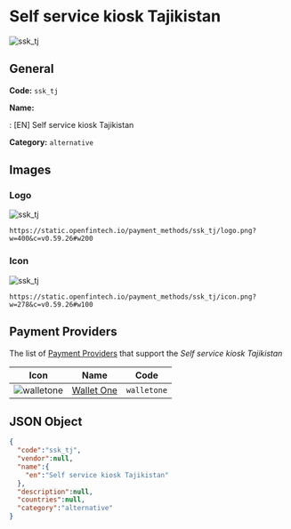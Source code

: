 
# Self service kiosk Tajikistan 
![ssk_tj](https://static.openfintech.io/payment_methods/ssk_tj/logo.png?w=400&c=v0.59.26#w200)  

## General 
**Code:** `ssk_tj` 
 
**Name:** 
 
:	[EN] Self service kiosk Tajikistan 
 
**Category:** `alternative` 
 

## Images 

### Logo 
![ssk_tj](https://static.openfintech.io/payment_methods/ssk_tj/logo.png?w=400&c=v0.59.26#w200)  

```
https://static.openfintech.io/payment_methods/ssk_tj/logo.png?w=400&c=v0.59.26#w200
```  

### Icon 
![ssk_tj](https://static.openfintech.io/payment_methods/ssk_tj/icon.png?w=278&c=v0.59.26#w100)  

```
https://static.openfintech.io/payment_methods/ssk_tj/icon.png?w=278&c=v0.59.26#w100
```  

## Payment Providers 
 
The list of [Payment Providers](/providers) that support the _Self service kiosk Tajikistan_ 

|Icon|Name|Code| 
|:---:|:---:|:---:| 
|![walletone](https://static.openfintech.io/payment_providers/walletone/icon.svg?w=278&c=v0.59.26#w100) |[Wallet One](/payment-providers/walletone)|`walletone`| 
 

## JSON Object 

```json
{
  "code":"ssk_tj",
  "vendor":null,
  "name":{
    "en":"Self service kiosk Tajikistan"
  },
  "description":null,
  "countries":null,
  "category":"alternative"
}
```  
